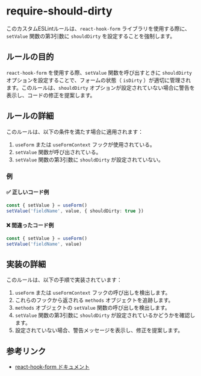 # require-should-dirty

このカスタムESLintルールは、`react-hook-form` ライブラリを使用する際に、`setValue` 関数の第3引数に `shouldDirty` を設定することを強制します。

## ルールの目的

`react-hook-form` を使用する際、`setValue` 関数を呼び出すときに `shouldDirty` オプションを設定することで、フォームの状態（ `isDirty` ）が適切に管理されます。このルールは、`shouldDirty` オプションが設定されていない場合に警告を表示し、コードの修正を提案します。

## ルールの詳細

このルールは、以下の条件を満たす場合に適用されます：

1. `useForm` または `useFormContext` フックが使用されている。
2. `setValue` 関数が呼び出されている。
3. `setValue` 関数の第3引数に `shouldDirty` が設定されていない。

### 例

#### ✅ 正しいコード例

```typescript
const { setValue } = useForm()
setValue('fieldName', value, { shouldDirty: true })
```

#### ❌ 間違ったコード例

```typescript
const { setValue } = useForm()
setValue('fieldName', value)
```

## 実装の詳細

このルールは、以下の手順で実装されています：

1. `useForm` または `useFormContext` フックの呼び出しを検出します。
2. これらのフックから返される `methods` オブジェクトを追跡します。
3. `methods` オブジェクトの `setValue` 関数の呼び出しを検出します。
4. `setValue` 関数の第3引数に `shouldDirty` が設定されているかどうかを確認します。
5. 設定されていない場合、警告メッセージを表示し、修正を提案します。

## 参考リンク

- [react-hook-form ドキュメント](https://react-hook-form.com/)

